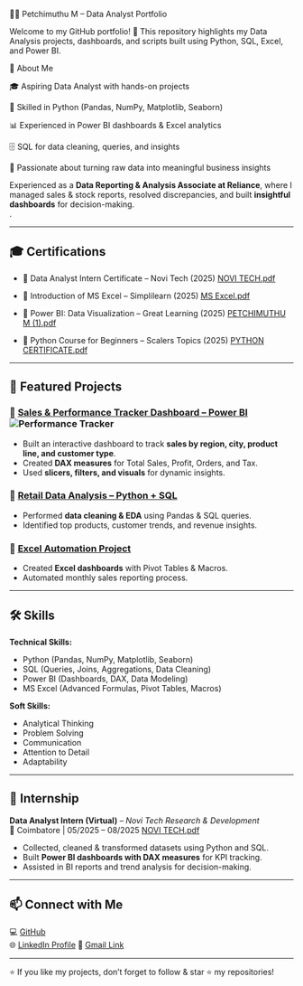 👨‍💻 Petchimuthu M – Data Analyst Portfolio

Welcome to my GitHub portfolio! 🚀
This repository highlights my Data Analysis projects, dashboards, and scripts built using Python, SQL, Excel, and Power BI.

🔹 About Me

🎓 Aspiring Data Analyst with hands-on projects

🐍 Skilled in Python (Pandas, NumPy, Matplotlib, Seaborn)

📊 Experienced in Power BI dashboards & Excel analytics

🗄️ SQL for data cleaning, queries, and insights

📌 Passionate about turning raw data into meaningful business insights

Experienced as a **Data Reporting & Analysis Associate at Reliance**, where I managed sales & stock reports, resolved discrepancies, and built **insightful dashboards** for decision-making.  
.  

---

## 🎓 Certifications  
- 📜 Data Analyst Intern Certificate – Novi Tech (2025)  [NOVI TECH.pdf](https://github.com/user-attachments/files/22072146/NOVI.TECH.pdf)


- 📜 Introduction of MS Excel – Simplilearn (2025) [MS Excel.pdf](https://github.com/user-attachments/files/22072076/MS.Excel.pdf)

- 📜 Power BI: Data Visualization – Great Learning (2025)  [PETCHIMUTHU M (1).pdf](https://github.com/user-attachments/files/22072017/PETCHIMUTHU.M.1.pdf)

- 📜 Python Course for Beginners – Scalers Topics (2025)  [PYTHON CERTIFICATE.pdf](https://github.com/user-attachments/files/22072166/PYTHON.CERTIFICATE.pdf)


---

## 📂 Featured Projects  

### 🔹 [Sales & Performance Tracker Dashboard – Power BI](#) ![Performance Tracker](https://github.com/user-attachments/assets/e9241369-c381-44f3-baf5-06994497ec43)



- Built an interactive dashboard to track **sales by region, city, product line, and customer type**.  
- Created **DAX measures** for Total Sales, Profit, Orders, and Tax.  
- Used **slicers, filters, and visuals** for dynamic insights.  

### 🔹 [Retail Data Analysis – Python + SQL](#)  
- Performed **data cleaning & EDA** using Pandas & SQL queries.  
- Identified top products, customer trends, and revenue insights.  

### 🔹 [Excel Automation Project](#)  
- Created **Excel dashboards** with Pivot Tables & Macros.  
- Automated monthly sales reporting process.  

---

## 🛠 Skills  

**Technical Skills:**  
- Python (Pandas, NumPy, Matplotlib, Seaborn)  
- SQL (Queries, Joins, Aggregations, Data Cleaning)  
- Power BI (Dashboards, DAX, Data Modeling)  
- MS Excel (Advanced Formulas, Pivot Tables, Macros)  

**Soft Skills:**  
- Analytical Thinking  
- Problem Solving  
- Communication  
- Attention to Detail  
- Adaptability  

---

## 💼 Internship  

**Data Analyst Intern (Virtual)** – *Novi Tech Research & Development*  
📍 Coimbatore | 05/2025 – 08/2025  [NOVI TECH.pdf](https://github.com/user-attachments/files/22072207/NOVI.TECH.pdf)


- Collected, cleaned & transformed datasets using Python and SQL.  
- Built **Power BI dashboards with DAX measures** for KPI tracking.  
- Assisted in BI reports and trend analysis for decision-making.  

---

## 📫 Connect with Me  
💻 [GitHub](https://github.com/petchimuthum15)  
🌐 [LinkedIn Profile](https://www.linkedin.com/in/petchimuthu-m-4a4b1036a)
📧  [Gmail Link](https://mail.google.com/mail/?view=cm&fs=1&to=petchimuthum002@gmail.com)




---

⭐ If you like my projects, don’t forget to follow & star ⭐ my repositories!

